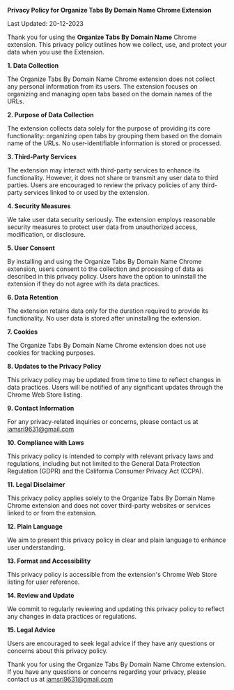 **Privacy Policy for Organize Tabs By Domain Name Chrome Extension**

Last Updated: 20-12-2023

Thank you for using the **Organize Tabs By Domain Name** Chrome extension. This privacy policy outlines how we collect, use, and protect your data when you use the Extension.

**1. Data Collection**

The Organize Tabs By Domain Name Chrome extension does not collect any personal information from its users. The extension focuses on organizing and managing open tabs based on the domain names of the URLs.

**2. Purpose of Data Collection**

The extension collects data solely for the purpose of providing its core functionality: organizing open tabs by grouping them based on the domain name of the URLs. No user-identifiable information is stored or processed.

**3. Third-Party Services**

The extension may interact with third-party services to enhance its functionality. However, it does not share or transmit any user data to third parties. Users are encouraged to review the privacy policies of any third-party services linked to or used by the extension.

**4. Security Measures**

We take user data security seriously. The extension employs reasonable security measures to protect user data from unauthorized access, modification, or disclosure.

**5. User Consent**

By installing and using the Organize Tabs By Domain Name Chrome extension, users consent to the collection and processing of data as described in this privacy policy. Users have the option to uninstall the extension if they do not agree with its data practices.

**6. Data Retention**

The extension retains data only for the duration required to provide its functionality. No user data is stored after uninstalling the extension.

**7. Cookies**

The Organize Tabs By Domain Name Chrome extension does not use cookies for tracking purposes.

**8. Updates to the Privacy Policy**

This privacy policy may be updated from time to time to reflect changes in data practices. Users will be notified of any significant updates through the Chrome Web Store listing.

**9. Contact Information**

For any privacy-related inquiries or concerns, please contact us at iamsri9631@gmail.com

**10. Compliance with Laws**

This privacy policy is intended to comply with relevant privacy laws and regulations, including but not limited to the General Data Protection Regulation (GDPR) and the California Consumer Privacy Act (CCPA).

**11. Legal Disclaimer**

This privacy policy applies solely to the Organize Tabs By Domain Name Chrome extension and does not cover third-party websites or services linked to or from the extension.

**12. Plain Language**

We aim to present this privacy policy in clear and plain language to enhance user understanding.

**13. Format and Accessibility**

This privacy policy is accessible from the extension's Chrome Web Store listing for user reference.

**14. Review and Update**

We commit to regularly reviewing and updating this privacy policy to reflect any changes in data practices or regulations.

**15. Legal Advice**

Users are encouraged to seek legal advice if they have any questions or concerns about this privacy policy.

Thank you for using the Organize Tabs By Domain Name Chrome extension. If you have any questions or concerns regarding your privacy, please contact us at iamsri9631@gmail.com

